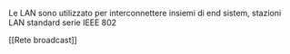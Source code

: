 Le LAN sono utilizzato per interconnettere insiemi di end sistem, stazioni
LAN standard serie IEEE 802

[[Rete broadcast]]